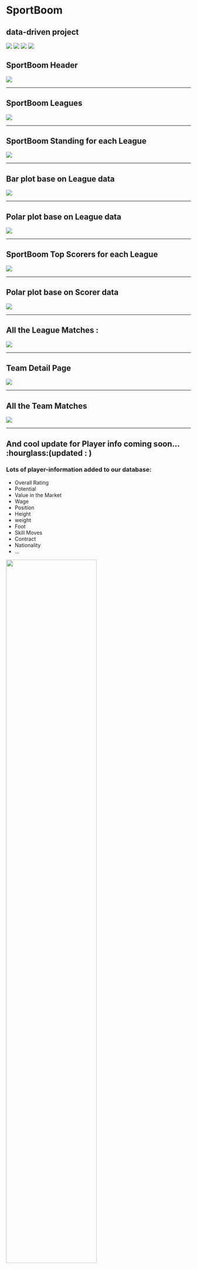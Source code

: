 # SportBoom

## data-driven project

<img src="https://img.shields.io/badge/11|Areas-yellow?style=for-the-badge&logo=mail&logoColor=white"/>
<img src="https://img.shields.io/badge/13|Leagues-pink?style=for-the-badge&logo=mail&logoColor=white"/>
<img src="https://img.shields.io/badge/178|Teams-blue?style=for-the-badge&logo=mail&logoColor=white"/>
<img src="https://img.shields.io/badge/4862|Players-red?style=for-the-badge&logo=mail&logoColor=white"/>

 
<div>
  <h2>SportBoom Header</h2>
  <img src='sportboom/1-sportboom-bg.png' />
</div>

---

<div>
  <h2>SportBoom Leagues</h2>
  <img src='sportboom/2-leagues.png' />
</div>

---

<div>
<h2>SportBoom Standing for each League</h2>
  <img src='sportboom/3-standing.png' />
</div>

---

<div>
  <h2>Bar plot base on League data</h2>
  <img src='sportboom/3-sb.png' />
</div>

---

<div>
  <h2>Polar plot base on League data</h2>
  <img src='sportboom/3-sb1.png' />
</div>

---

<div>
  <h2>SportBoom Top Scorers for each League</h2>
  <img src='sportboom/4-scorer.png' />
</div>

---

<div>
  <h2>Polar plot base on Scorer data</h2>
  <img src='sportboom/4-plot.png' />
</div>

---

<div>
  <h2>All the League Matches :</h2>
  <img src='sportboom/5-matchday.png' />
</div>

---

<div>
  <h2>Team Detail Page</h2>
  <img src='sportboom/6-team.png' />
</div>

---

<div>
  <h2>All the Team Matches</h2>
  <img src='sportboom/7-team matches.png' />
</div>

---

<div>
  <h2>And cool update for Player info coming soon... :hourglass:(updated : )</h2>
  <h3>Lots of player-information added to our database:</h3>
  <ul>
   <li>Overall Rating</li>
   <li>Potential</li>
   <li>Value in the Market</li>
   <li>Wage</li>
   <li>Position</li>
   <li>Height</li>
   <li>weight</li>
   <li>Foot</li>
   <li>Skill Moves</li>
   <li>Contract</li>
   <li>Nationality</li>
   <li>...</li>
  </ul>
  <img src='sportboom/8player info.png' width='70%'/>
</div>


